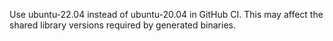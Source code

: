 Use ubuntu-22.04 instead of ubuntu-20.04 in GitHub CI. This may affect the shared library versions required by generated binaries.
